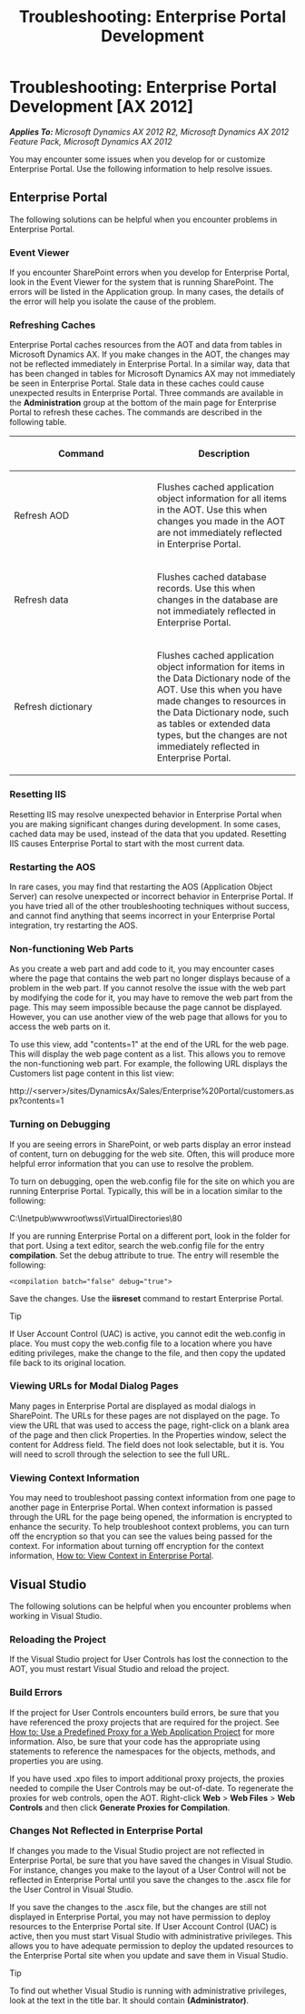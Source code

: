 ﻿---
title: 'Troubleshooting: Enterprise Portal Development'
TOCTitle: 'Troubleshooting: Enterprise Portal Development'
ms:assetid: 56ba5aa3-b41e-4918-8440-61526cafb036
ms:mtpsurl: https://msdn.microsoft.com/en-us/library/Cc554278(v=AX.60)
ms:contentKeyID: 35245345
ms.date: 11/07/2012
mtps_version: v=AX.60
---

# Troubleshooting: Enterprise Portal Development [AX 2012]


_**Applies To:** Microsoft Dynamics AX 2012 R2, Microsoft Dynamics AX 2012 Feature Pack, Microsoft Dynamics AX 2012_

You may encounter some issues when you develop for or customize Enterprise Portal. Use the following information to help resolve issues.

## Enterprise Portal

The following solutions can be helpful when you encounter problems in Enterprise Portal.

### Event Viewer

If you encounter SharePoint errors when you develop for Enterprise Portal, look in the Event Viewer for the system that is running SharePoint. The errors will be listed in the Application group. In many cases, the details of the error will help you isolate the cause of the problem.

### Refreshing Caches

Enterprise Portal caches resources from the AOT and data from tables in Microsoft Dynamics AX. If you make changes in the AOT, the changes may not be reflected immediately in Enterprise Portal. In a similar way, data that has been changed in tables for Microsoft Dynamics AX may not immediately be seen in Enterprise Portal. Stale data in these caches could cause unexpected results in Enterprise Portal. Three commands are available in the **Administration** group at the bottom of the main page for Enterprise Portal to refresh these caches. The commands are described in the following table.

<table>
<colgroup>
<col style="width: 50%" />
<col style="width: 50%" />
</colgroup>
<thead>
<tr class="header">
<th><p>Command</p></th>
<th><p>Description</p></th>
</tr>
</thead>
<tbody>
<tr class="odd">
<td><p>Refresh AOD</p></td>
<td><p>Flushes cached application object information for all items in the AOT. Use this when changes you made in the AOT are not immediately reflected in Enterprise Portal.</p></td>
</tr>
<tr class="even">
<td><p>Refresh data</p></td>
<td><p>Flushes cached database records. Use this when changes in the database are not immediately reflected in Enterprise Portal.</p></td>
</tr>
<tr class="odd">
<td><p>Refresh dictionary</p></td>
<td><p>Flushes cached application object information for items in the Data Dictionary node of the AOT. Use this when you have made changes to resources in the Data Dictionary node, such as tables or extended data types, but the changes are not immediately reflected in Enterprise Portal.</p></td>
</tr>
</tbody>
</table>


### Resetting IIS

Resetting IIS may resolve unexpected behavior in Enterprise Portal when you are making significant changes during development. In some cases, cached data may be used, instead of the data that you updated. Resetting IIS causes Enterprise Portal to start with the most current data.

### Restarting the AOS

In rare cases, you may find that restarting the AOS (Application Object Server) can resolve unexpected or incorrect behavior in Enterprise Portal. If you have tried all of the other troubleshooting techniques without success, and cannot find anything that seems incorrect in your Enterprise Portal integration, try restarting the AOS.

### Non-functioning Web Parts

As you create a web part and add code to it, you may encounter cases where the page that contains the web part no longer displays because of a problem in the web part. If you cannot resolve the issue with the web part by modifying the code for it, you may have to remove the web part from the page. This may seem impossible because the page cannot be displayed. However, you can use another view of the web page that allows for you to access the web parts on it.

To use this view, add "contents=1" at the end of the URL for the web page. This will display the web page content as a list. This allows you to remove the non-functioning web part. For example, the following URL displays the Customers list page content in this list view:

http://\<server\>/sites/DynamicsAx/Sales/Enterprise%20Portal/customers.aspx?contents=1

### Turning on Debugging

If you are seeing errors in SharePoint, or web parts display an error instead of content, turn on debugging for the web site. Often, this will produce more helpful error information that you can use to resolve the problem.

To turn on debugging, open the web.config file for the site on which you are running Enterprise Portal. Typically, this will be in a location similar to the following:

C:\\Inetpub\\wwwroot\\wss\\VirtualDirectories\\80

If you are running Enterprise Portal on a different port, look in the folder for that port. Using a text editor, search the web.config file for the entry **compilation**. Set the debug attribute to true. The entry will resemble the following:

    <compilation batch="false" debug="true">

Save the changes. Use the **iisreset** command to restart Enterprise Portal.


> [!TIP]
> <P>If User Account Control (UAC) is active, you cannot edit the web.config in place. You must copy the web.config file to a location where you have editing privileges, make the change to the file, and then copy the updated file back to its original location.</P>



### Viewing URLs for Modal Dialog Pages

Many pages in Enterprise Portal are displayed as modal dialogs in SharePoint. The URLs for these pages are not displayed on the page. To view the URL that was used to access the page, right-click on a blank area of the page and then click Properties. In the Properties window, select the content for Address field. The field does not look selectable, but it is. You will need to scroll through the selection to see the full URL.

### Viewing Context Information

You may need to troubleshoot passing context information from one page to another page in Enterprise Portal. When context information is passed through the URL for the page being opened, the information is encrypted to enhance the security. To help troubleshoot context problems, you can turn off the encryption so that you can see the values being passed for the context. For information about turning off encryption for the context information, [How to: View Context in Enterprise Portal](how-to-view-context-in-enterprise-portal.md).

## Visual Studio

The following solutions can be helpful when you encounter problems when working in Visual Studio.

### Reloading the Project

If the Visual Studio project for User Controls has lost the connection to the AOT, you must restart Visual Studio and reload the project.

### Build Errors

If the project for User Controls encounters build errors, be sure that you have referenced the proxy projects that are required for the project. See [How to: Use a Predefined Proxy for a Web Application Project](how-to-use-a-predefined-proxy-for-a-web-application-project.md) for more information. Also, be sure that your code has the appropriate using statements to reference the namespaces for the objects, methods, and properties you are using.

If you have used .xpo files to import additional proxy projects, the proxies needed to compile the User Controls may be out-of-date. To regenerate the proxies for web controls, open the AOT. Right-click **Web** \> **Web Files** \> **Web Controls** and then click **Generate Proxies for Compilation**.

### Changes Not Reflected in Enterprise Portal

If changes you made to the Visual Studio project are not reflected in Enterprise Portal, be sure that you have saved the changes in Visual Studio. For instance, changes you make to the layout of a User Control will not be reflected in Enterprise Portal until you save the changes to the .ascx file for the User Control in Visual Studio.

If you save the changes to the .ascx file, but the changes are still not displayed in Enterprise Portal, you may not have permission to deploy resources to the Enterprise Portal site. If User Account Control (UAC) is active, then you must start Visual Studio with administrative privileges. This allows you to have adequate permission to deploy the updated resources to the Enterprise Portal site when you update and save them in Visual Studio.


> [!TIP]
> <P>To find out whether Visual Studio is running with administrative privileges, look at the text in the title bar. It should contain <STRONG>(Administrator)</STRONG>.</P>


